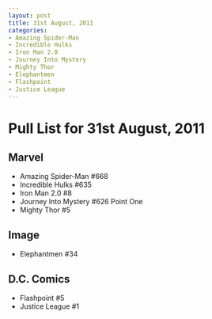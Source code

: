 ```yaml
---
layout: post
title: 31st August, 2011
categories:
- Amazing Spider-Man
- Incredible Hulks
- Iron Man 2.0
- Journey Into Mystery
- Mighty Thor
- Elephantmen
- Flashpoint
- Justice League
---
```


# Pull List for 31st August, 2011

## Marvel

* Amazing Spider-Man #668
* Incredible Hulks #635
* Iron Man 2.0 #8
* Journey Into Mystery #626 Point One
* Mighty Thor #5

## Image

* Elephantmen #34

## D.C. Comics

* Flashpoint #5
* Justice League #1